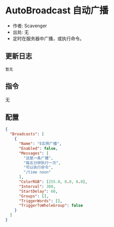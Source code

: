 # AutoBroadcast 自动广播

- 作者: Scavenger
- 出处: 无
- 定时在服务器中广播，或执行命令。

## 更新日志

```
暂无
```

## 指令

无

## 配置

```json
{
  "Broadcasts": [
    {
      "Name": "E实例广播",
      "Enabled": false,
      "Messages": [
        "这是一条广播",
        "每五分钟执行一次",
        "可以执行命令",
        "/time noon"
      ],
      "ColorRGB": [255.0, 0.0, 0.0],
      "Interval": 300,
      "StartDelay": 60,
      "Groups": [],
      "TriggerWords": [],
      "TriggerToWholeGroup": false
    }
  ]
}
```
